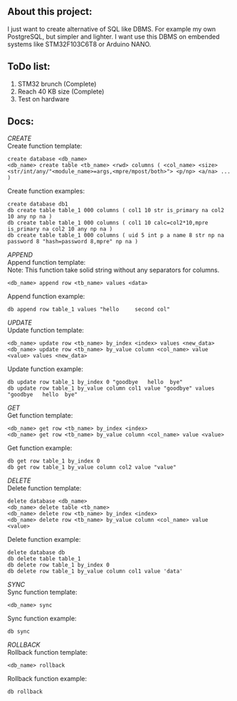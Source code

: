 **About this project:**
-----------------------------------------------------
I just want to create alternative of SQL like DBMS. For example my own PostgreSQL, but simpler and lighter. I want use this DBMS on embended systems like STM32F103C6T8 or Arduino NANO.

**ToDo list:**
-----------------------------------------------------
1) STM32 brunch (Complete) </br>
2) Reach 40 KB size (Complete) </br>
3) Test on hardware </br>

**Docs:**
-----------------------------------------------------

*CREATE* </br>
Create function template:
```
create database <db_name>
<db_name> create table <tb_name> <rwd> columns ( <col_name> <size> <str/int/any/"<module_name>=args,<mpre/mpost/both>"> <p/np> <a/na> ... )
```
Create function examples:
```
create database db1
db create table table_1 000 columns ( col1 10 str is_primary na col2 10 any np na )
db create table table_1 000 columns ( col1 10 calc=col2*10,mpre is_primary na col2 10 any np na )
db create table table_1 000 columns ( uid 5 int p a name 8 str np na password 8 "hash=password 8,mpre" np na )
```

*APPEND* </br>
Append function template: </br>
Note: This function take solid string without any separators for columns.
```
<db_name> append row <tb_name> values <data>
```
Append function example:
```
db append row table_1 values "hello     second col"
```

*UPDATE* </br>
Update function template:
```
<db_name> update row <tb_name> by_index <index> values <new_data>
<db_name> update row <tb_name> by_value column <col_name> value <value> values <new_data>
```
Update function example: 
```
db update row table_1 by_index 0 "goodbye   hello  bye"
db update row table_1 by_value column col1 value "goodbye" values "goodbye   hello  bye"
```

*GET* </br>
Get function template:
```
<db_name> get row <tb_name> by_index <index>
<db_name> get row <tb_name> by_value column <col_name> value <value>
```
Get function example: 
```
db get row table_1 by_index 0
db get row table_1 by_value column col2 value "value"
```

*DELETE* </br>
Delete function template:
```
delete database <db_name>
<db_name> delete table <tb_name>
<db_name> delete row <tb_name> by_index <index>
<db_name> delete row <tb_name> by_value column <col_name> value <value>
```
Delete function example:
```
delete database db
db delete table table_1
db delete row table_1 by_index 0
db delete row table_1 by_value column col1 value 'data'
```

*SYNC* </br>
Sync function template:
```
<db_name> sync
```
Sync function example:
```
db sync
```

*ROLLBACK* </br>
Rollback function template:
```
<db_name> rollback
```
Rollback function example:
```
db rollback
```
